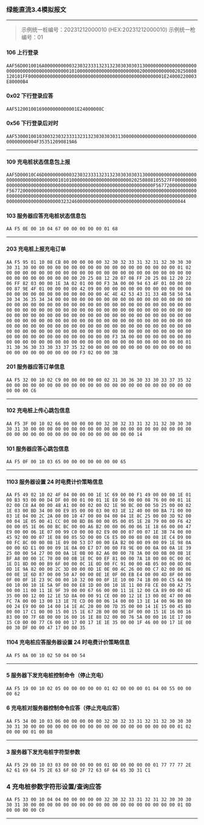 ### 绿能直流3.4模拟报文

---

> 示例统一桩编号：20231212000010 (HEX:20231212000010)
> 示例统一枪编号：01

#### 106 上行登录
`AAF56D0010016A000000000032303233313231323030303031300000000000000000000000000000000000000000010100000000000000000000000200000000000020250808120101FF00000000000000000000000000000000000000000000000001E24000220003E80000B4`
#### 0x02 下行登录应答
`AAF51200100169000000000001E24000008C`
#### 0x56 下行登录后对时
`AAF530001001030032303233313231323030303031300000000000000000000000000000000000004F353512090819A6`

---

#### 109 充电桩状态信息包上报
`AAF5D00010C46D00000000003230323331323132303030303130000000000000000000000000000000000000010101000000000000000000000020250808105527FF00000000000000000000000000000000000000000000000000000000000000F567720000000000F5677200000000000000000000000000000000000000000000000000000000000000000000000000000000000000000000000000000000000000000000000000000000000000000000000000000000003232460000000000000000000000000000000000000044`
#### 103 服务器应答充电桩状态信息包
`AA F5 0E 00 10 04 67 00 00 00 00 00 01 68 `

---

#### 203 充电桩上报充电订单
`AA F5 95 01 10 08 CB 00 00 00 00 00 32 30 32 33 31 32 31 32 30 30 30 30 31 30 00 00 00 00 00 00 00 00 00 00 00 00 00 00 00 00 00 00 01 02 00 00 00 00 00 00 00 00 00 00 00 00 00 00 00 00 00 00 00 00 00 00 00 00 00 00 00 00 00 00 00 00 20 25 08 12 20 07 08 FF 20 25 08 12 20 22 06 FF 82 03 00 00 1E 3A 02 01 00 00 F3 3A 00 00 94 63 4F 01 00 00 00 00 87 9E 4F 01 00 00 00 00 42 09 00 00 00 00 00 00 00 00 00 00 00 00 00 00 00 00 00 00 00 00 00 00 00 00 4C 4E 42 53 43 31 33 4B 58 50 5A 30 34 36 35 34 34 00 00 00 00 00 00 00 00 00 00 00 00 00 00 00 00 00 00 00 00 00 00 00 00 00 00 00 00 00 00 00 00 00 00 00 00 00 00 00 00 00 00 00 00 00 00 00 00 00 00 00 00 00 00 00 00 00 00 00 00 00 00 00 00 00 00 00 00 00 00 00 00 00 00 00 00 00 00 00 00 00 00 00 00 00 00 00 00 00 00 00 00 00 00 00 00 00 00 00 00 00 00 00 00 00 00 00 00 00 00 00 00 00 00 00 00 00 00 00 00 00 00 00 00 00 00 00 00 00 00 00 00 00 00 00 00 00 00 00 00 00 00 00 00 00 00 00 00 00 00 00 00 00 00 00 00 00 00 00 00 00 00 00 00 00 00 00 00 F3 3A 00 00 00 00 00 00 00 00 00 00 00 00 00 00 00 00 00 00 00 00 00 00 00 00 00 00 00 00 00 00 01 31 30 36 30 33 30 33 37 35 32 00 00 00 00 00 00 00 00 00 00 00 00 00 00 00 00 00 00 00 00 00 00 F3 02 00 00 3B`
#### 201 服务器应答订单信息
`AA F5 32 00 10 02 C9 00 00 00 00 00 02 31 30 36 30 33 30 33 37 35 32 00 00 00 00 00 00 00 00 00 00 00 00 00 00 00 00 00 00 00 00 00 00 00 00 00 00 C6`

---

#### 102 充电桩上传心跳包信息
`AA F5 3F 00 10 02 66 00 00 00 00 00 32 30 32 33 31 32 31 32 30 30 30 30 31 30 00 00 00 00 00 00 00 00 00 00 00 00 00 00 00 00 00 00 00 00 00 00 00 00 00 00 00 00 00 00 00 00 00 00 00 00 14`
#### 101 服务器应答心跳包信息
`AA F5 0F 00 10 03 65 00 00 00 00 00 00 00 65`

---

#### 1103  服务器设置 24 时电费计价策略信息
`AA F5 49 02 10 02 4F 04 00 00 00 1E 1C 69 00 00 F1 49 00 00 00 1E 01 00 B3 93 00 00 D4 DF 00 00 01 00 01 1E E0 56 00 00 08 76 00 00 01 1E 02 00 C8 A4 00 00 48 A1 00 00 02 00 02 1E 90 BC 00 00 50 25 00 00 02 1E 03 00 BD 34 00 00 E9 85 00 00 03 00 03 1E 12 40 00 00 BA 71 00 00 03 1E 04 00 2C 2A 00 00 10 47 00 00 04 00 04 1E 8C 25 00 00 3D 92 00 00 04 1E 05 00 41 CC 00 00 BD B6 00 00 05 00 05 1E 28 79 00 00 F6 42 00 00 05 1E 06 00 BC BC 00 00 A6 B2 00 00 06 00 06 1E 18 66 00 00 47 E9 00 00 06 1E 07 00 99 C0 00 00 02 E9 00 00 07 00 07 1E 3B 74 00 00 45 92 00 00 07 1E 08 00 05 5D 00 00 C6 E5 00 00 08 00 08 1E C4 D9 00 00 FC 8C 00 00 08 1E 09 00 53 D7 00 00 EA B2 00 00 09 00 09 1E 98 0A 00 00 6D E1 00 00 09 1E 0A 00 E7 D7 00 00 F8 9E 00 00 0A 00 0A 1E 39 25 00 00 54 27 00 00 0A 1E 0B 00 82 A6 00 00 78 3A 00 00 0B 00 0B 1E BF A8 00 00 1C 70 00 00 0B 1E 0C 00 EF 81 00 00 7A 18 00 00 0C 00 0C 1E D1 8D 00 00 B9 6F 00 00 0C 1E 0D 00 FC 91 00 00 4B 05 00 00 0D 00 0D 1E 9A 82 00 00 2C 3D 00 00 0D 1E 0E 00 4C 26 00 00 C7 02 00 00 0E 00 0E 1E 6D 87 00 00 50 A7 00 00 0E 1E 0F 00 EB E4 00 00 4D 8F 00 00 0F 00 0F 1E 23 9C 00 00 10 32 00 00 0F 1E 10 00 74 1B 00 00 C5 6A 00 00 10 00 10 1E 5A 9F 00 00 E8 1D 00 00 10 1E 11 00 F8 CE 00 00 A2 75 00 00 11 00 11 1E 9F 39 00 00 67 66 00 00 11 1E 12 00 CA 89 00 00 4E 35 00 00 12 00 12 1E 5D 8A 00 00 91 CE 00 00 12 1E 13 00 0E 47 00 00 FC 7A 00 00 13 00 13 1E 7E CD 00 00 06 14 00 00 13 1E 14 00 96 B0 00 00 24 E9 00 00 14 00 14 1E AC 20 00 00 7D 35 00 00 14 1E 15 00 45 BD 00 00 17 C1 00 00 15 00 15 1E 67 2B 00 00 9E DF 00 00 15 1E 16 00 16 83 00 00 7F 6B 00 00 16 00 16 1E 88 D2 00 00 76 5A 00 00 16 1E 17 00 15 C0 00 00 77 C6 00 00 17 00 17 1E 1E 35 00 00 1F 46 00 00 17 1E 00 00 30 DF 00 00 47 17 00 00 35 `
#### 1104  充电桩应答服务器设置 24 时电费计价策略信息
`AA F5 0A 00 10 02 50 04 00 54`

---

#### 5  服务器下发充电桩控制命令（停止充电）
`AA F5 19 00 10 02 05 00 00 00 00 00 01 02 00 00 00 01 04 00 55 00 00 00 62`
#### 6  充电桩对服务器控制命令应答（停止充电应答）
`AA F5 34 00 10 03 06 00 00 00 00 00 32 30 32 33 31 32 31 32 30 30 30 30 31 30 00 00 00 00 00 00 00 00 00 00 00 00 00 00 00 00 00 00 01 02 00 00 00 01 00 B8`

---

#### 3  服务器下发充电桩字符型参数
`AA F5 29 00 10 03 03 00 00 00 00 00 01 0D 00 00 00 00 01 77 77 77 2E 62 61 69 64 75 2E 63 6F 6D 2F 72 63 6F 64 65 3D 31 C1 `
### 4  充电桩参数字符形设置/查询应答
`AA F5 33 00 10 04 04 00 00 00 00 00 32 30 32 33 31 32 31 32 30 30 30 30 31 30 00 00 00 00 00 00 00 00 00 00 00 00 00 00 00 00 00 00 01 0D 00 00 00 00 C0`

---
